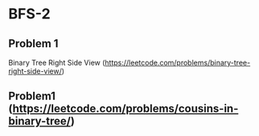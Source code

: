 # BFS-2

## Problem 1

Binary Tree Right Side View (https://leetcode.com/problems/binary-tree-right-side-view/)

## Problem1 (https://leetcode.com/problems/cousins-in-binary-tree/)


